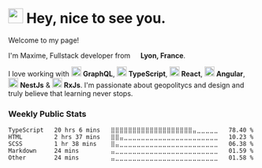 <h1><img src="https://emojis.slackmojis.com/emojis/images/1531849430/4246/blob-sunglasses.gif?1531849430" width="30"/> Hey, nice to see you.</h1>

<!-- ![](https://visitor-badge.glitch.me/badge?page_id=mkubdev.mkubdev)  -->

Welcome to my page!

I'm Maxime, Fullstack developer from <img src="https://image.flaticon.com/icons/svg/197/197560.svg" width="13"/> <b>Lyon, France</b>. 

I love working with <img src="https://upload.wikimedia.org/wikipedia/commons/thumb/1/17/GraphQL_Logo.svg/1024px-GraphQL_Logo.svg.png" width="20"/> <b>GraphQL</b>, <img src="https://cdn.iconscout.com/icon/free/png-512/typescript-1174965.png" width="20"/> <b>TypeScript</b>, <img src="https://cdn4.iconfinder.com/data/icons/logos-3/600/React.js_logo-512.png" width="20"/> <b>React</b>, <img src="https://www.iconfinder.com/data/icons/logos-3/250/angular-512.png" width="20"/> <b>Angular</b>, <img src="https://seeklogo.com/images/N/nestjs-logo-09342F76C0-seeklogo.com.png" width="20"/> <b>NestJs</b> & <img src="https://cdn.worldvectorlogo.com/logos/rxjs-1.svg" width="20"/> <b>RxJs</b>. I'm passionate about geopolitycs and design and truly believe that learning never stops.

<!-- The twelves-factor methodology is my religion : https://12factor.net/fr/ -->



<!-- 
👨‍💻 I like :
 - Web Development
 - Software Development
 - Micro Services
 - System Design
 - Industrial 3D
 - E-commerce, SEO, GrowthHacking...
 -->

### Weekly Public Stats
<!--START_SECTION:waka-->
```text
TypeScript   20 hrs 6 mins   ⣿⣿⣿⣿⣿⣿⣿⣿⣿⣿⣿⣿⣿⣿⣿⣿⣿⣿⣿⣤⣀⣀⣀⣀⣀   78.40 % 
HTML         2 hrs 37 mins   ⣿⣿⣤⣀⣀⣀⣀⣀⣀⣀⣀⣀⣀⣀⣀⣀⣀⣀⣀⣀⣀⣀⣀⣀⣀   10.23 % 
SCSS         1 hr 38 mins    ⣿⣤⣀⣀⣀⣀⣀⣀⣀⣀⣀⣀⣀⣀⣀⣀⣀⣀⣀⣀⣀⣀⣀⣀⣀   06.38 % 
Markdown     24 mins         ⣤⣀⣀⣀⣀⣀⣀⣀⣀⣀⣀⣀⣀⣀⣀⣀⣀⣀⣀⣀⣀⣀⣀⣀⣀   01.59 % 
Other        24 mins         ⣤⣀⣀⣀⣀⣀⣀⣀⣀⣀⣀⣀⣀⣀⣀⣀⣀⣀⣀⣀⣀⣀⣀⣀⣀   01.58 % 
```
<!--END_SECTION:waka-->

<!-- 
[![Github Stats By Anurag](https://github-readme-stats.vercel.app/api?username=mkubdev&show_icons=true&title_color=fff&icon_color=79ff97&text_color=9f9f9f&bg_color=151515)](https://github.com/anuraghazra/github-readme-stats)
************* -->
